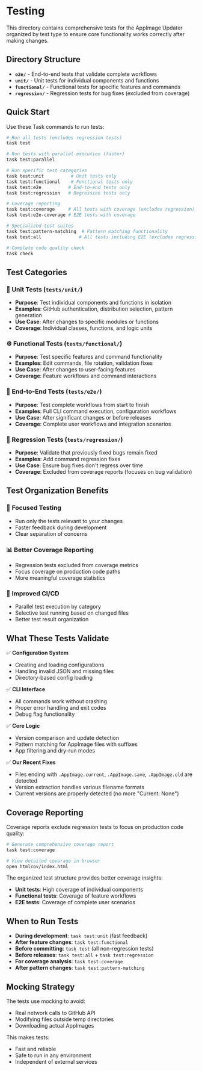 # Testing

This directory contains comprehensive tests for the AppImage Updater organized by test type to ensure core functionality works correctly after making changes.

## Directory Structure

- **`e2e/`** - End-to-end tests that validate complete workflows
- **`unit/`** - Unit tests for individual components and functions
- **`functional/`** - Functional tests for specific features and commands
- **`regression/`** - Regression tests for bug fixes (excluded from coverage)

## Quick Start

Use these Task commands to run tests:

```bash
# Run all tests (excludes regression tests)
task test

# Run tests with parallel execution (faster)
task test:parallel

# Run specific test categories
task test:unit          # Unit tests only
task test:functional    # Functional tests only
task test:e2e          # End-to-end tests only
task test:regression   # Regression tests only

# Coverage reporting
task test:coverage     # All tests with coverage (excludes regression)
task test:e2e-coverage # E2E tests with coverage

# Specialized test suites
task test:pattern-matching  # Pattern matching functionality
task test:all              # All tests including E2E (excludes regression)

# Complete code quality check
task check
```

## Test Categories

### 🧪 Unit Tests (`tests/unit/`)
- **Purpose**: Test individual components and functions in isolation
- **Examples**: GitHub authentication, distribution selection, pattern generation
- **Use Case**: After changes to specific modules or functions
- **Coverage**: Individual classes, functions, and logic units

### ⚙️ Functional Tests (`tests/functional/`)
- **Purpose**: Test specific features and command functionality
- **Examples**: Edit commands, file rotation, validation fixes
- **Use Case**: After changes to user-facing features
- **Coverage**: Feature workflows and command interactions

### 🚀 End-to-End Tests (`tests/e2e/`)
- **Purpose**: Test complete workflows from start to finish
- **Examples**: Full CLI command execution, configuration workflows
- **Use Case**: After significant changes or before releases
- **Coverage**: Complete user workflows and integration scenarios

### 🔄 Regression Tests (`tests/regression/`)
- **Purpose**: Validate that previously fixed bugs remain fixed
- **Examples**: Add command regression fixes
- **Use Case**: Ensure bug fixes don't regress over time
- **Coverage**: Excluded from coverage reports (focuses on bug validation)

## Test Organization Benefits

### 🎯 **Focused Testing**
- Run only the tests relevant to your changes
- Faster feedback during development
- Clear separation of concerns

### 📊 **Better Coverage Reporting**
- Regression tests excluded from coverage metrics
- Focus coverage on production code paths
- More meaningful coverage statistics

### 🚀 **Improved CI/CD**
- Parallel test execution by category
- Selective test running based on changed files
- Better test result organization

## What These Tests Validate

✅ **Configuration System**
- Creating and loading configurations
- Handling invalid JSON and missing files
- Directory-based config loading

✅ **CLI Interface**  
- All commands work without crashing
- Proper error handling and exit codes
- Debug flag functionality

✅ **Core Logic**
- Version comparison and update detection
- Pattern matching for AppImage files with suffixes
- App filtering and dry-run modes

✅ **Our Recent Fixes**
- Files ending with `.AppImage.current`, `.AppImage.save`, `.AppImage.old` are detected
- Version extraction handles various filename formats
- Current versions are properly detected (no more "Current: None")

## Coverage Reporting

Coverage reports exclude regression tests to focus on production code quality:

```bash
# Generate comprehensive coverage report
task test:coverage

# View detailed coverage in browser
open htmlcov/index.html
```

The organized test structure provides better coverage insights:
- **Unit tests**: High coverage of individual components
- **Functional tests**: Coverage of feature workflows
- **E2E tests**: Coverage of complete user scenarios

## When to Run Tests

- **During development**: `task test:unit` (fast feedback)
- **After feature changes**: `task test:functional`
- **Before committing**: `task test` (all non-regression tests)
- **Before releases**: `task test:all` + `task test:regression`
- **For coverage analysis**: `task test:coverage`
- **After pattern changes**: `task test:pattern-matching`

## Mocking Strategy

The tests use mocking to avoid:
- Real network calls to GitHub API
- Modifying files outside temp directories  
- Downloading actual AppImages

This makes tests:
- Fast and reliable
- Safe to run in any environment
- Independent of external services
